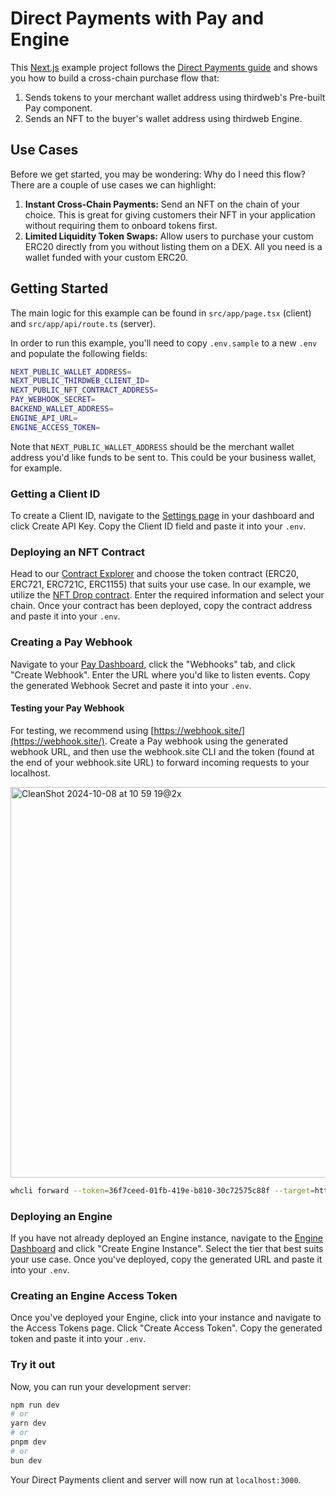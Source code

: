 # Direct Payments with Pay and Engine

This [Next.js](https://nextjs.org) example project follows the [Direct Payments guide](https://portal.thirdweb.com/connect/pay/guides/accept-direct-payments) and shows you how to build a cross-chain purchase flow that:

1. Sends tokens to your merchant wallet address using thirdweb's Pre-built Pay component.
2. Sends an NFT to the buyer's wallet address using thirdweb Engine.

## Use Cases
Before we get started, you may be wondering: Why do I need this flow? There are a couple of use cases we can highlight:

1. **Instant Cross-Chain Payments:** Send an NFT on the chain of your choice. This is great for giving customers their NFT in your application without requiring them to onboard tokens first.
2. **Limited Liquidity Token Swaps:** Allow users to purchase your custom ERC20 directly from you without listing them on a DEX. All you need is a wallet funded with your custom ERC20.

## Getting Started

The main logic for this example can be found in `src/app/page.tsx` (client) and `src/app/api/route.ts` (server).

In order to run this example, you'll need to copy `.env.sample` to a new `.env` and populate the following fields:

```bash
NEXT_PUBLIC_WALLET_ADDRESS=
NEXT_PUBLIC_THIRDWEB_CLIENT_ID=
NEXT_PUBLIC_NFT_CONTRACT_ADDRESS=
PAY_WEBHOOK_SECRET=
BACKEND_WALLET_ADDRESS=
ENGINE_API_URL=
ENGINE_ACCESS_TOKEN=
```

Note that `NEXT_PUBLIC_WALLET_ADDRESS` should be the merchant wallet address you'd like funds to be sent to. This could be your business wallet, for example.

### Getting a Client ID

To create a Client ID, navigate to the [Settings page](https://thirdweb.com/dashboard/settings/api-keys) in your dashboard and click Create API Key. Copy the Client ID field and paste it into your `.env`.

### Deploying an NFT Contract

Head to our [Contract Explorer](https://thirdweb.com/explore) and choose the token contract (ERC20, ERC721, ERC721C, ERC1155) that suits your use case. In our example, we utilize the [NFT Drop contract](https://thirdweb.com/thirdweb.eth/DropERC721). Enter the required information and select your chain. Once your contract has been deployed, copy the contract address and paste it into your `.env`.

### Creating a Pay Webhook

Navigate to your [Pay Dashboard](https://thirdweb.com/dashboard/connect/pay), click the "Webhooks" tab, and click "Create Webhook". Enter the URL where you'd like to listen events. Copy the generated Webhook Secret and paste it into your `.env`.

#### Testing your Pay Webhook

For testing, we recommend using [https://webhook.site/](https://webhook.site/). Create a Pay webhook using the generated webhook URL, and then use the webhook.site CLI and the token (found at the end of your webhook.site URL) to forward incoming requests to your localhost.

<img width="625" alt="CleanShot 2024-10-08 at 10 59 19@2x" src="https://github.com/user-attachments/assets/6556fe8a-2f02-4c9f-8748-b3b7a8319b99">

```bash
whcli forward --token=36f7ceed-01fb-419e-b810-30c72575c88f --target=http://localhost:3000/api
```



### Deploying an Engine

If you have not already deployed an Engine instance, navigate to the [Engine Dashboard](https://thirdweb.com/dashboard/engine) and click "Create Engine Instance". Select the tier that best suits your use case. Once you've deployed, copy the generated URL and paste it into your `.env`.

### Creating an Engine Access Token

Once you've deployed your Engine, click into your instance and navigate to the Access Tokens page. Click "Create Access Token". Copy the generated token and paste it into your `.env`.

### Try it out

Now, you can run your development server:

```bash
npm run dev
# or
yarn dev
# or
pnpm dev
# or
bun dev
```

Your Direct Payments client and server will now run at `localhost:3000`.
